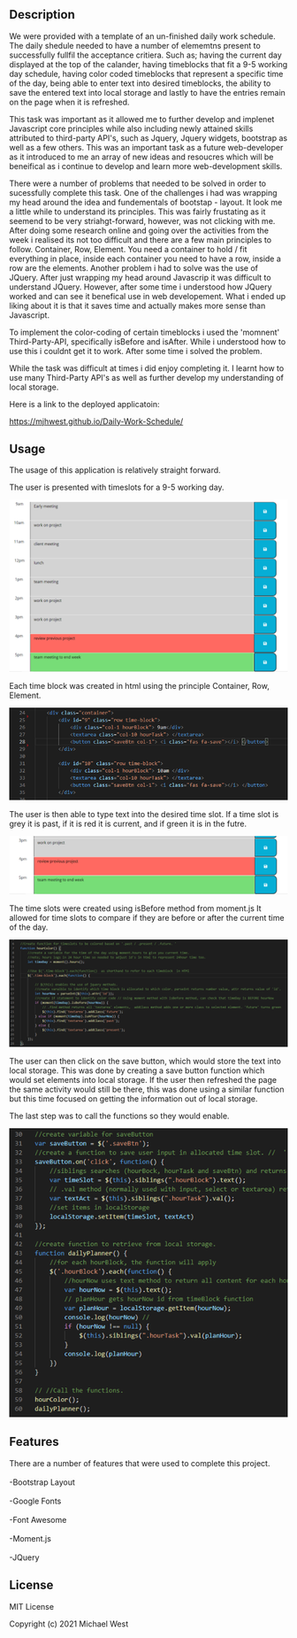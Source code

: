 # <Daily Planner Scheduler>

## Description
We were provided with a template of an un-finished daily work schedule. The daily shedule needed to have a number of elememtns present to successfully fullfil the acceptance critiera. Such as; having the current day displayed at the top of the calander, having timeblocks that fit a 9-5 working day schedule, having color coded timeblocks that represent a specific time of the day, being able to enter text into desired timeblocks, the ability to save the entered text into local storage and lastly to have the entries remain on the page when it is refreshed.

This task was important as it allowed me to further develop and implenet Javascript core principles while also including newly attained skills attributed to third-party API's, such as Jquery, Jquery widgets, bootstrap as well as a few others. This was an important task as a future web-developer as it introduced to me an array of new ideas and resoucres which will be beneifical as i continue to develop and learn more web-development skills. 

There were a number of problems that needed to be solved in order to sucessfully complete this task. One of the challenges i had was wrapping my head around the idea and fundementals of bootstap - layout. It look me a little while to understand its principles. This was fairly frustating as it seemend to be very striahgt-forward, however, was not clicking with me. After doing some research online and going over the activities from the week i realised its not too difficult and there are a few main principles to follow. Container, Row, Element. You need a container to hold / fit everything in place, inside each container you need to have a row, inside a row are the elements. 
    Another problem i had to solve was the use of JQuery. After just wrapping my head around Javascrip it was difficult to understand JQuery. However, after some time i understood how JQuery worked and can see it benefical use in web developement. What i ended up liking about it is that it saves time and actually makes more sense than Javascript.

To implement the color-coding of certain timeblocks i used the 'momnent' Third-Party-API, specifically isBefore and isAfter. While i understood how to use this i couldnt get it to work. After some time i solved the problem. 

While the task was difficult at times i did enjoy completing it. I learnt how to use many Third-Party API's as well as further develop my understanding of local storage. 

Here is a link to the deployed applicatoin: 

https://mjhwest.github.io/Daily-Work-Schedule/


## Usage

The usage of this application is relatively straight forward. 

The user is presented with timeslots for a 9-5 working day. 

![day](assets/screenshots/day.png)

Each time block was created in html using the principle 
Container, Row, Element. 

![CTE](assets/screenshots/CTE.png)

The user is then able to type text into the desired time slot. If a time slot is grey it is past, if it is red it is current, and if green it is in the futre. 

![timeslots](assets/screenshots/timeslots.png)

The time slots were created using isBefore method from moment.js 
It allowed for time slots to compare if they are before or after the current time of the day. 

![moment](assets/screenshots/moment.png)

The user can then click on the save button, which would store the text into local storage. This was done by creating a save button function which would set elements into local storage. If the user then refreshed the page the same activity would still be there, this was done using a similar function but this time focused on getting the information out of local storage. 

The last step was to call the functions so they would enable. 

![local](assets/screenshots/local.png)

## Features
There are a number of features that were used to complete this project. <br>
<br>
-Bootstrap Layout <br>
<br>
-Google Fonts <br>
<br>
-Font Awesome <br>
<br>
-Moment.js <br>
<br>
-JQuery <br>

## License
  
MIT License

Copyright (c) 2021 Michael West

